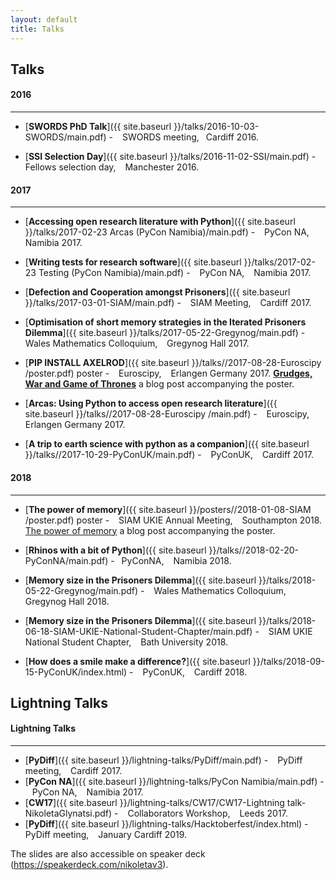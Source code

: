 ```yaml
---
layout: default
title: Talks
---
```


Talks
-----
<h4>2016</h4>
<hr>

+ [**SWORDS PhD Talk**]({{ site.baseurl }}/talks/2016-10-03-SWORDS/main.pdf) - &ensp; SWORDS meeting, &ensp;Cardiff 2016.

+ [**SSI Selection Day**]({{ site.baseurl }}/talks/2016-11-02-SSI/main.pdf) - &ensp; Fellows selection day, &ensp; Manchester 2016.

<h4>2017</h4>
<hr>

+ [**Accessing open research literature with Python**]({{ site.baseurl }}/talks/2017-02-23 Arcas (PyCon Namibia)/main.pdf) - &ensp; PyCon NA, &ensp; Namibia 2017.

+ [**Writing tests for research software**]({{ site.baseurl }}/talks/2017-02-23 Testing (PyCon Namibia)/main.pdf) - &ensp; PyCon NA, &ensp; Namibia 2017.

+ [**Defection and Cooperation amongst Prisoners**]({{ site.baseurl }}/talks/2017-03-01-SIAM/main.pdf) - &ensp; SIAM Meeting, &ensp; Cardiff 2017.

+ [**Optimisation of short memory strategies in the Iterated Prisoners Dilemma**]({{ site.baseurl }}/talks/2017-05-22-Gregynog/main.pdf) - &ensp;
Wales Mathematics Colloquium, &ensp; Gregynog Hall 2017.

+ [**PIP INSTALL AXELROD**]({{ site.baseurl }}/talks//2017-08-28-Euroscipy
/poster.pdf) poster - &ensp; Euroscipy, &ensp; Erlangen Germany 2017.
[**Grudges, War and Game of Thrones**](https://nikoleta-v3.github.io/blog/2017/08/23/grudges-war-GoT.html) a blog post accompanying the poster.

+ [**Arcas: Using Python to access open research literature**]({{ site.baseurl }}/talks//2017-08-28-Euroscipy
/main.pdf) - &ensp; Euroscipy, &ensp; Erlangen Germany 2017.

+ [**A trip to earth science with python as a companion**]({{ site.baseurl }}/talks//2017-10-29-PyConUK/main.pdf) - &ensp; PyConUK, &ensp; Cardiff 2017.

<h4>2018</h4>
<hr>

+ [**The power of memory**]({{ site.baseurl }}/posters//2018-01-08-SIAM
/poster.pdf) poster - &ensp; SIAM UKIE Annual Meeting, &ensp; Southampton 2018.
[The power of memory](https://nikoleta-v3.github.io/blog/2018/01/05/power-of-memory.html) a blog post accompanying the poster.

+ [**Rhinos with a bit of Python**]({{ site.baseurl }}/talks//2018-02-20-PyConNA/main.pdf) -&ensp;  PyConNA, &ensp; Namibia 2018.

+ [**Memory size in the Prisoners Dilemma**]({{ site.baseurl }}/talks/2018-05-22-Gregynog/main.pdf) - &ensp; Wales Mathematics Colloquium, &ensp; Gregynog Hall 2018.
+ [**Memory size in the Prisoners Dilemma**]({{ site.baseurl }}/talks/2018-06-18-SIAM-UKIE-National-Student-Chapter/main.pdf) - &ensp; SIAM UKIE National Student Chapter, &ensp; Bath University 2018.
+ [**How does a smile make a difference?**]({{ site.baseurl }}/talks/2018-09-15-PyConUK/index.html) - &ensp; PyConUK, &ensp; Cardiff 2018.

Lightning Talks
---------------

<h4>Lightning Talks</h4>
<hr>

+ [**PyDiff**]({{ site.baseurl }}/lightning-talks/PyDiff/main.pdf) - &ensp; PyDiff meeting, &ensp; Cardiff 2017.
+ [**PyCon NA**]({{ site.baseurl }}/lightning-talks/PyCon Namibia/main.pdf) - &ensp; PyCon NA, &ensp; Namibia 2017.
+ [**CW17**]({{ site.baseurl }}/lightning-talks/CW17/CW17-Lightning talk-NikoletaGlynatsi.pdf) - &ensp;
Collaborators Workshop, &ensp; Leeds 2017.
+ [**PyDiff**]({{ site.baseurl }}/lightning-talks/Hacktoberfest/index.html) - &ensp; PyDiff meeting, &ensp; January Cardiff 2019.


The slides are also accessible on speaker deck (<https://speakerdeck.com/nikoletav3>).